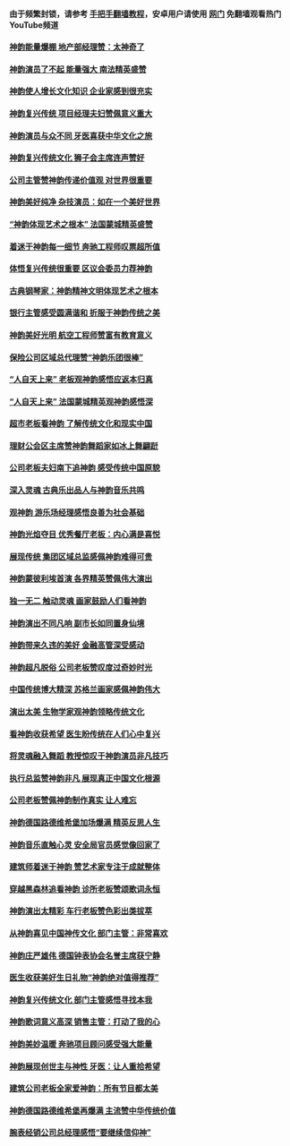 #### 由于频繁封锁，请参考 [手把手翻墙教程](https://github.com/gfw-breaker/guides/wiki/)，安卓用户请使用 [网门](https://github.com/gfw-breaker/nogfw/blob/master/dl.md?t=04230601) 免翻墙观看热门YouTube频道 

#### [神韵能量爆棚 地产部经理赞：太神奇了](../pages/nf4779/n11939351.md?t=04230601) 

#### [神韵演员了不起 能量强大 南法精英盛赞](../pages/nf4779/n11939368.md?t=04230601) 

#### [神韵使人增长文化知识 企业家感到很充实](../pages/nf4779/n11939330.md?t=04230601) 

#### [神韵复兴传统 项目经理夫妇赞佩意义重大](../pages/nf4779/n11939309.md?t=04230601) 

#### [神韵演员与众不同 牙医喜获中华文化之旅](../pages/nf4779/n11939283.md?t=04230601) 

#### [神韵复兴传统文化 狮子会主席连声赞好](../pages/nf4779/n11938789.md?t=04230601) 

#### [公司主管赞神韵传递价值观 对世界很重要](../pages/nf4779/n11939017.md?t=04230601) 

#### [神韵美好纯净 杂技演员：如在一个美好世界](../pages/nf4779/n11938966.md?t=04230601) 

#### [“神韵体现艺术之根本” 法国蒙城精英盛赞](../pages/nf4779/n11937066.md?t=04230601) 

#### [着迷于神韵每一细节 奔驰工程师叹票超所值](../pages/nf4779/n11936917.md?t=04230601) 

#### [体悟复兴传统很重要 区议会委员力荐神韵](../pages/nf4779/n11936931.md?t=04230601) 

#### [古典钢琴家：神韵精神文明体现艺术之根本](../pages/nf4779/n11936912.md?t=04230601) 

#### [银行主管感受圆满谐和 折服于神韵传统之美](../pages/nf4779/n11936811.md?t=04230601) 

#### [神韵美好光明 航空工程师赞富有教育意义](../pages/nf4779/n11936214.md?t=04230601) 

#### [保险公司区域总代理赞“神韵乐团很棒”](../pages/nf4779/n11934055.md?t=04230601) 

#### [“人自天上来” 老板观神韵感悟应返本归真](../pages/nf4779/n11934026.md?t=04230601) 

#### [“人自天上来” 法国蒙城精英观神韵感悟深](../pages/nf4779/n11933874.md?t=04230601) 

#### [超市老板看神韵 了解传统文化和现实中国](../pages/nf4779/n11933759.md?t=04230601) 

#### [理财公会区主席赞神韵舞蹈家如冰上舞翩跹](../pages/nf4779/n11933745.md?t=04230601) 

#### [公司老板夫妇南下追神韵 感受传统中国原貌](../pages/nf4779/n11933688.md?t=04230601) 

#### [深入灵魂 古典乐出品人与神韵音乐共鸣](../pages/nf4779/n11933585.md?t=04230601) 

#### [观神韵 游乐场经理感悟良善为社会基础](../pages/nf4779/n11933496.md?t=04230601) 

#### [神韵光焰夺目 优秀餐厅老板：内心满是喜悦](../pages/nf4779/n11933436.md?t=04230601) 

#### [展现传统 集团区域总监感佩神韵难得可贵](../pages/nf4779/n11933154.md?t=04230601) 

#### [神韵蒙彼利埃首演 各界精英赞佩伟大演出](../pages/nf4779/n11931291.md?t=04230601) 

#### [独一无二 触动灵魂 画家鼓励人们看神韵](../pages/nf4779/n11931205.md?t=04230601) 

#### [神韵演出不同凡响 副市长如同置身仙境](../pages/nf4779/n11931128.md?t=04230601) 

#### [神韵带来久违的美好 金融高管深受感动](../pages/nf4779/n11931158.md?t=04230601) 

#### [神韵超凡脱俗 公司老板赞叹度过奇妙时光](../pages/nf4779/n11931106.md?t=04230601) 

#### [中国传统博大精深 苏格兰画家感佩神韵伟大](../pages/nf4779/n11931091.md?t=04230601) 

#### [演出太美 生物学家观神韵领略传统文化](../pages/nf4779/n11930882.md?t=04230601) 

#### [看神韵收获希望 医生盼传统在人们心中复兴](../pages/nf4779/n11930924.md?t=04230601) 

#### [将灵魂融入舞蹈 教授惊叹于神韵演员非凡技巧](../pages/nf4779/n11930768.md?t=04230601) 

#### [执行总监赞神韵非凡 展现真正中国文化根源](../pages/nf4779/n11930574.md?t=04230601) 

#### [公司老板赞佩神韵制作真实 让人难忘](../pages/nf4779/n11930555.md?t=04230601) 

#### [神韵德国路德维希堡加场爆满 精英反思人生](../pages/nf4779/n11909124.md?t=04230601) 

#### [神韵音乐直触心灵 安全局官员感觉像回家了](../pages/nf4779/n11908968.md?t=04230601) 

#### [建筑师着迷于神韵 赞艺术家专注于成就整体](../pages/nf4779/n11909245.md?t=04230601) 

#### [穿越黑森林追看神韵 诊所老板赞颂歌词永恒](../pages/nf4779/n11909214.md?t=04230601) 

#### [神韵演出太精彩 车行老板赞色彩出类拔萃](../pages/nf4779/n11908471.md?t=04230601) 

#### [从神韵喜见中国神传文化 部门主管：非常喜欢](../pages/nf4779/n11908225.md?t=04230601) 

#### [神韵庄严雄伟 德国钟表协会名誉主席获宁静](../pages/nf4779/n11907986.md?t=04230601) 

#### [医生收获美好生日礼物“神韵绝对值得推荐”](../pages/nf4779/n11907982.md?t=04230601) 

#### [神韵复兴传统文化 部门主管感悟寻找本我](../pages/nf4779/n11907821.md?t=04230601) 

#### [神韵歌词意义高深 销售主管：打动了我的心](../pages/nf4779/n11907789.md?t=04230601) 

#### [神韵美妙温暖 奔驰项目顾问感受强大能量](../pages/nf4779/n11907689.md?t=04230601) 

#### [神韵展现创世主与神性 牙医：让人重拾希望](../pages/nf4779/n11907661.md?t=04230601) 

#### [建筑公司老板全家爱神韵：所有节目都太美](../pages/nf4779/n11906983.md?t=04230601) 

#### [神韵德国路德维希堡再爆满 主流赞中华传统价值](../pages/nf4779/n11906441.md?t=04230601) 

#### [腕表经销公司总经理感悟“要继续信仰神”](../pages/nf4779/n11906357.md?t=04230601) 

